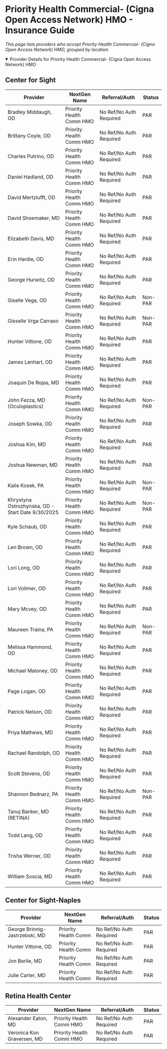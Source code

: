 # Priority Health Commercial- (Cigna Open Access Network) HMO - Insurance Guide

*This page lists providers who accept Priority Health Commercial- (Cigna Open Access Network) HMO, grouped by location.*

<details open><summary>Provider Details for Priority Health Commercial- (Cigna Open Access Network) HMO</summary>

## Center for Sight

| Provider | NextGen Name | Referral/Auth | Status |
|----------|-------------|--------------|--------|
| Bradley Middaugh, OD | Priority Health Comm HMO | No Ref/No Auth Required | PAR |
| Brittany Coyle, OD | Priority Health Comm HMO | No Ref/No Auth Required | PAR |
| Charles Putrino, OD | Priority Health Comm HMO | No Ref/No Auth Required | PAR |
| Daniel Hadland, OD | Priority Health Comm HMO | No Ref/No Auth Required | PAR |
| David Mertzlufft, OD | Priority Health Comm HMO | No Ref/No Auth Required | PAR |
| David Shoemaker, MD | Priority Health Comm HMO | No Ref/No Auth Required | PAR |
| Elizabeth Davis, MD | Priority Health Comm HMO | No Ref/No Auth Required | PAR |
| Erin Hardie, OD | Priority Health Comm HMO | No Ref/No Auth Required | PAR |
| George Hurwitz, OD | Priority Health Comm HMO | No Ref/No Auth Required | PAR |
| Giselle Vega, OD | Priority Health Comm HMO | No Ref/No Auth Required | Non-PAR |
| Gisselle Vrga Carraso | Priority Health Comm HMO | No Ref/No Auth Required | Non-PAR |
| Hunter Vittone, OD | Priority Health Comm HMO | No Ref/No Auth Required | PAR |
| James Lenhart, OD | Priority Health Comm HMO | No Ref/No Auth Required | PAR |
| Joaquin De Rojas, MD | Priority Health Comm HMO | No Ref/No Auth Required | PAR |
| John Fezza, MD (Oculoplastics) | Priority Health Comm HMO | No Ref/No Auth Required | Non-PAR |
| Joseph Sowka, OD | Priority Health Comm HMO | No Ref/No Auth Required | PAR |
| Joshua Kim, MD | Priority Health Comm HMO | No Ref/No Auth Required | PAR |
| Joshua Newman, MD | Priority Health Comm HMO | No Ref/No Auth Required | PAR |
| Kalie Kosek, PA | Priority Health Comm HMO | No Ref/No Auth Required | Non-PAR |
| Khrystyna Ostrozhynska, OD - Start Date 9/30/2025 | Priority Health Comm HMO | No Ref/No Auth Required | Non-PAR |
| Kyle Schaub, OD | Priority Health Comm HMO | No Ref/No Auth Required | PAR |
| Len Brown, OD | Priority Health Comm HMO | No Ref/No Auth Required | PAR |
| Lori Long, OD | Priority Health Comm HMO | No Ref/No Auth Required | PAR |
| Lori Vollmer, OD | Priority Health Comm HMO | No Ref/No Auth Required | PAR |
| Mary Mcvey, OD | Priority Health Comm HMO | No Ref/No Auth Required | PAR |
| Maureen Traina, PA | Priority Health Comm HMO | No Ref/No Auth Required | Non-PAR |
| Melissa Hammond, OD | Priority Health Comm HMO | No Ref/No Auth Required | PAR |
| Michael Maloney, OD | Priority Health Comm HMO | No Ref/No Auth Required | PAR |
| Page Logan, OD | Priority Health Comm HMO | No Ref/No Auth Required | PAR |
| Patrick Nelson, OD | Priority Health Comm HMO | No Ref/No Auth Required | PAR |
| Priya Mathews, MD | Priority Health Comm HMO | No Ref/No Auth Required | PAR |
| Rachael Randolph, OD | Priority Health Comm HMO | No Ref/No Auth Required | PAR |
| Scott Stevens, OD | Priority Health Comm HMO | No Ref/No Auth Required | PAR |
| Shannon Bednarz, PA | Priority Health Comm HMO | No Ref/No Auth Required | Non-PAR |
| Tanuj Banker, MD (RETINA) | Priority Health Comm HMO | No Ref/No Auth Required | PAR |
| Todd Lang, OD | Priority Health Comm HMO | No Ref/No Auth Required | PAR |
| Trisha Werner, OD | Priority Health Comm HMO | No Ref/No Auth Required | PAR |
| William Soscia, MD | Priority Health Comm HMO | No Ref/No Auth Required | PAR |

## Center for Sight-Naples

| Provider | NextGen Name | Referral/Auth | Status |
|----------|-------------|--------------|--------|
| George Brinnig-Jastrzebski, MD | Priority Health Comm | No Ref/No Auth Required | PAR |
| Hunter Vittone, OD | Priority Health Comm | No Ref/No Auth Required | PAR |
| Jon Berlie, MD | Priority Health Comm | No Ref/No Auth Required | PAR |
| Julie Carter, MD | Priority Health Comm | No Ref/No Auth Required | PAR |

## Retina Health Center

| Provider | NextGen Name | Referral/Auth | Status |
|----------|-------------|--------------|--------|
| Alexander Eaton, MD | Priority Health Comm HMO | No Ref/No Auth Required | PAR |
| Veronica Kon Graversen, MD | Priority Health Comm HMO | No Ref/No Auth Required | PAR |

</details>

